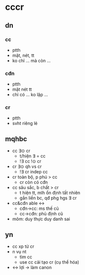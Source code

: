 # cccr

## dn

### cc

- ptth
- mặt, nét, tt
- ko chỉ ... mà còn ...

### cđn

- ptth
- mặt nét tt
- chỉ có ... ko lặp ...

### cr

- ptth
- svht riêng lẻ

## mqhbc

- cc $\exists\odot$ cr
  - t/hiện $\exists$ = cc
  - !$\exists$ cc !$\odot$ cr
- cr $\exists\odot$ qh vs cr
  - !$\exists$ cr indep cc
- cr toàn bộ, p phú > cc
  - cr còn có cđn
- cc sâu sắc, b chất > cr
  - t hiện tt, mlh ổn định tất nhiên
  - gắn liền bc, qđ phg hgs $\exists$ cr
- cc&cđn able $\leftrightarrow$
  - cđn->cc: ms thế cũ
  - cc->cđn: phủ định cũ
- mõm: duy thực duy danh sai

## yn

- cc xp từ cr
- n vụ nt
  - tìm cc
  - use cc cải tạo cr (cụ thể hóa)
- $\leftrightarrow$ lợi -> làm canon
